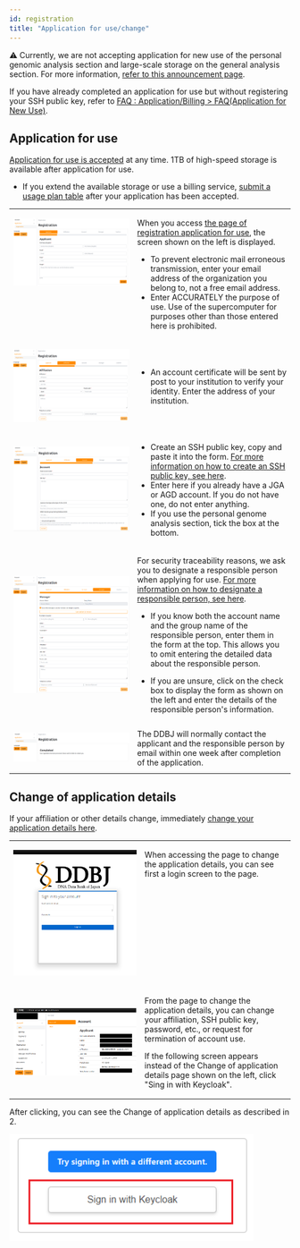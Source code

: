 ```yaml
---
id: registration
title: "Application for use/change"
---
```


&#x26A0;  Currently, we are not accepting application for new use of the personal genomic analysis section and large-scale storage on the general analysis section. For more information, [refer to this announcement page](/en/blog/2022-05-13-suspension-of-applications).


If you have already completed an application for use but without registering your SSH public key, refer to [<u>FAQ : Application/Billing > FAQ(Application for New Use)</u>](/faq/faq_NewUser_registration#when-applying-for-new-use-i-applied-for-use-without-entering-my-ssh-public-key-in-the-usage-registration-application-form-i-have-already-completed-the-application-for-use-but-without-registering-my-ssh-public-key-what-should-i-do).


## Application for use

[Application for use is accepted](https://sc-account.ddbj.nig.ac.jp/en/application/registration) at any time. 1TB of high-speed storage is available after application for use.

- If you extend the available storage or use a billing service, [submit a usage plan table](/en/application/resource_extension) after your application has been accepted.


<table>
<tr>
<td width="400" valign="top">

![](Registration_EN_1.png)

</td>
<td width="400" valign="top">

When you access [the page of registration application for use](https://sc-account.ddbj.nig.ac.jp/en/application/registration), the screen shown on the left is displayed.

- To prevent electronic mail erroneous transmission, enter your email address of the organization you belong to, not a free email address.
- Enter ACCURATELY the purpose of use. Use of the supercomputer for purposes other than those entered here is prohibited.
    


</td>
</tr>


<tr>
<td>

![](Registration_EN_2.png)

</td>
<td>

- An account certificate will be sent by post to your institution to verify your identity. Enter the address of your institution.

</td>
</tr>

<tr>
<td>

![](Registration_EN_3.png)

</td>
<td>

- Create an SSH public key, copy and paste it into the form.
[For more information on how to create an SSH public key, see here](ssh_keys_mac).
- Enter here if you already have a JGA or AGD account.
If you do not have one, do not enter anything.
- If you use the personal genome analysis section, tick the box at the bottom.

</td>
</tr>

<tr>
<td>

![](Registration_EN_4.png)

</td>
<td>

For security traceability reasons, we ask you to designate a responsible person when applying for use.
[For more information on how to designate a responsible person, see here](/en/application/#the-responsible-person).

- If you know both the account name and the group name of the responsible person, enter them in the form at the top.
This allows you to omit entering the detailed data about the responsible person.

- If you are unsure, click on the check box to display the form as shown on the left and enter the details of the responsible person's information.


</td>
</tr>



<tr>
<td>

![](Registration_EN_5.png)

</td>
<td>
The DDBJ will normally contact the applicant and the responsible person by email within one week after completion of the application.
</td>
</tr>

</table>




## Change of application details


If your affiliation or other details change, immediately [change your application details here](https://sc-account.ddbj.nig.ac.jp/auth/realms/master/protocol/openid-connect/auth?client_id=sc&scope=openid&response_type=code&redirect_uri=https%3A%2F%2Fsc-account.ddbj.nig.ac.jp%2Fapi%2Fauth%2Fcallback%2Fkeycloak&state=6ygcuJParJ3i8ZlDMnKicXvW3MxkWp4t06IBKOVAbIE&code_challenge=hDLDfyOsqUc58Z-xzzz1g5ybLDycWgY7UV8e-qu1jd8&code_challenge_method=S256).



<table>
<tr>
<td width="400" valign="top">

![](Change_login.png)

</td>
<td width="400" valign="top">

When accessing the page to change the application details, you can see first a login screen to the page.

</td>
</tr>


<tr>
<td>

![](Change_App_EN.png)

</td>
<td>

From the page to change the application details, you can change your affiliation, SSH public key, password, etc., or request for termination of account use.

If the following screen appears instead of the Change of application details page shown on the left, click "Sing in with Keycloak". 

</td>
</tr>
</table>

After clicking, you can see the Change of application details as described in 2.

![](Keycload.png)


